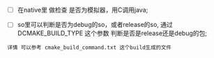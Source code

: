 #


- [ ] 在native里 做检查 是否为模拟器，用C调用java;

- [ ] so里可以判断是否为debug的so，或者release的so,  通过 DCMAKE_BUILD_TYPE 这个参数 判断是否是release还是debug的包;

```
详情 可以参考 cmake_build_command.txt 这个build生成的文件

```